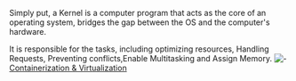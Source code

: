 Simply put, a Kernel is a computer program that acts as the core of an operating system, bridges the gap between the OS and the computer's hardware.  

It is responsible for the tasks, including optimizing resources, Handling Requests, Preventing conflicts,Enable Multitasking and Assign Memory.
![-](https://static.wikia.nocookie.net/cellsatwork/images/9/91/AE3803.png/revision/latest?cb=20180719135020)
[Containerization & Virtualization](https://github.com/NicholasMelito/IS373/wiki/What-is-Containerization-and-What-is-Virtualization%3F)
